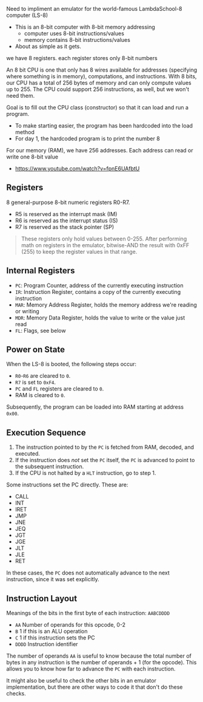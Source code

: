 Need to impliment an emulator for the world-famous LambdaSchool-8 computer (LS-8) 
 - This is an 8-bit computer with 8-bit memory addressing
    - computer uses 8-bit instructions/values
    - memory contains 8-bit instructions/values
 - About as simple as it gets.

we have 8 registers. each register stores only 8-bit numbers 

 An 8 bit CPU is one that only has 8 wires available for addresses (specifying where something is in memory), computations, and instructions. With 8 bits, our CPU has a total of 256 bytes of memory and can only compute values up to 255. The CPU could support 256 instructions, as well, but we won't need them.


Goal is to fill out the CPU class (constructor) so that it can load and run a program.
 - To make starting easier, the program has been hardcoded into the load method
 - For day 1, the hardcoded program is to print the number 8


For our memory (RAM), we have 256 addresses. Each address can read or write one 8-bit value
 - https://www.youtube.com/watch?v=fpnE6UAfbtU


## Registers

8 general-purpose 8-bit numeric registers R0-R7.

* R5 is reserved as the interrupt mask (IM)
* R6 is reserved as the interrupt status (IS)
* R7 is reserved as the stack pointer (SP)

> These registers only hold values between 0-255. After performing math on
> registers in the emulator, bitwise-AND the result with 0xFF (255) to keep the
> register values in that range.


## Internal Registers

* `PC`: Program Counter, address of the currently executing instruction
* `IR`: Instruction Register, contains a copy of the currently executing instruction
* `MAR`: Memory Address Register, holds the memory address we're reading or writing
* `MDR`: Memory Data Register, holds the value to write or the value just read
* `FL`: Flags, see below


## Power on State

When the LS-8 is booted, the following steps occur:

* `R0`-`R6` are cleared to `0`.
* `R7` is set to `0xF4`.
* `PC` and `FL` registers are cleared to `0`.
* RAM is cleared to `0`.

Subsequently, the program can be loaded into RAM starting at address `0x00`.


## Execution Sequence

1. The instruction pointed to by the `PC` is fetched from RAM, decoded, and
   executed.
2. If the instruction does _not_ set the `PC` itself, the `PC` is advanced to
   point to the subsequent instruction.
3. If the CPU is not halted by a `HLT` instruction, go to step 1.

Some instructions set the PC directly. These are:

* CALL
* INT
* IRET
* JMP
* JNE
* JEQ
* JGT
* JGE
* JLT
* JLE
* RET

In these cases, the `PC` does not automatically advance to the next instruction,
since it was set explicitly.


## Instruction Layout

Meanings of the bits in the first byte of each instruction: `AABCDDDD`

* `AA` Number of operands for this opcode, 0-2
* `B` 1 if this is an ALU operation
* `C` 1 if this instruction sets the PC
* `DDDD` Instruction identifier

The number of operands `AA` is useful to know because the total number of bytes in any
instruction is the number of operands + 1 (for the opcode). This
allows you to know how far to advance the `PC` with each instruction.

It might also be useful to check the other bits in an emulator implementation, but
there are other ways to code it that don't do these checks.